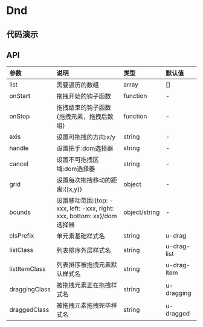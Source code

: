 # Dnd

## 代码演示

## API
|参数|说明|类型|默认值|
|:---|:-----|:----|:------|
|list|需要遍历的数组|array|[]|
|onStart|拖拽开始的钩子函数|function|-|
|onStop|拖拽结束的钩子函数(拖拽元素，拖拽后数组)|function|-|
|axis|设置可拖拽的方向:x/y|string|-|
|handle|设置把手:dom选择器|string|-|
|cancel|设置不可拖拽区域:dom选择器|string|-|
|grid|设置每次拖拽移动的距离:{[x,y]}|object|-|
|bounds|设置移动范围:{top: -xxx, left: -xxx, right: xxx, bottom: xx}/dom选择器|object/string|-|
|clsPrefix|单元素基础样式名|string|u-drag|
|listClass|列表排序外层样式名|string|u-drag-list|
|listItemClass|列表排序被拖拽元素默认样式名|string|u-drag-item|
|draggingClass|被拖拽元素正在拖拽样式名|string|u-dragging|
|draggedClass|被拖拽元素拖拽完毕样式名|string|u-dragged|

